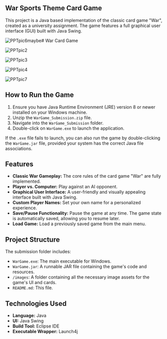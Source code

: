 ## War Sports Theme Card Game
This project is a Java based implementation of the classic card game "War", created as a university assignment. The game features a full graphical user interface (GUI) built with Java Swing.

![PPTpic6maybe](https://github.com/user-attachments/assets/e764d733-98b6-4624-8220-c2e4e76e435b)# War Card Game

![PPTpic2](https://github.com/user-attachments/assets/0048b21b-04c4-44e3-8578-e5f052e761fb)

![PPTpic3](https://github.com/user-attachments/assets/77c66883-5ebd-4943-84cd-91cbb8a9659e)

![PPTpic4](https://github.com/user-attachments/assets/764f221b-6312-4113-9a84-82f4a388272b)

![PPTpic7](https://github.com/user-attachments/assets/09687b30-8700-427b-8f30-864626b8cd02)


## How to Run the Game

1.  Ensure you have Java Runtime Environment (JRE) version 8 or newer installed on your Windows machine.
2.  Unzip the `WarGame_Submission.zip` file.
3.  Navigate into the `WarGame_Submission` folder.
4.  Double-click on `WarGame.exe` to launch the application.

If the `.exe` file fails to launch, you can also run the game by double-clicking the `WarGame.jar` file, provided your system has the correct Java file associations.

## Features

*   **Classic War Gameplay:** The core rules of the card game "War" are fully implemented.
*   **Player vs. Computer:** Play against an AI opponent.
*   **Graphical User Interface:** A user-friendly and visually appealing interface built with Java Swing.
*   **Custom Player Names:** Set your own name for a personalized experience.
*   **Save/Pause Functionality:** Pause the game at any time. The game state is automatically saved, allowing you to resume later.
*   **Load Game:** Load a previously saved game from the main menu.

## Project Structure

The submission folder includes:
*   `WarGame.exe`: The main executable for Windows.
*   `WarGame.jar`: A runnable JAR file containing the game's code and resources.
*   `/images`: A folder containing all the necessary image assets for the game's UI and cards.
*   `README.md`: This file.

## Technologies Used

*   **Language:** Java
*   **UI:** Java Swing
*   **Build Tool:** Eclipse IDE
*   **Executable Wrapper:** Launch4j


